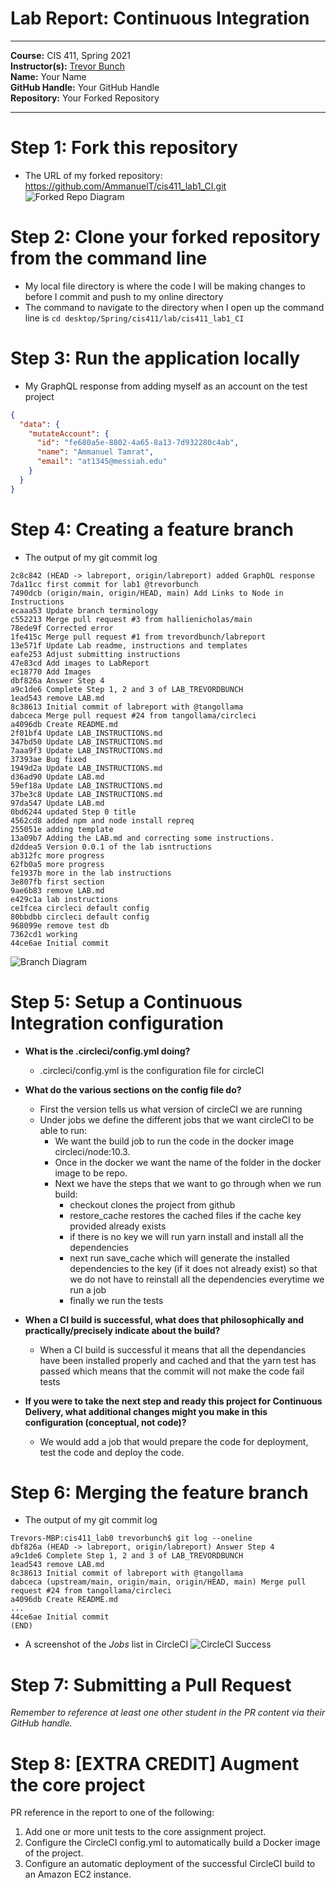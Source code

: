 # Lab Report: Continuous Integration
___
**Course:** CIS 411, Spring 2021  
**Instructor(s):** [Trevor Bunch](https://github.com/trevordbunch)  
**Name:** Your Name  
**GitHub Handle:** Your GitHub Handle  
**Repository:** Your Forked Repository  
___

# Step 1: Fork this repository
- The URL of my forked repository: https://github.com/AmmanuelT/cis411_lab1_CI.git
![Forked Repo Diagram](assets/repoDiagram.svg)


# Step 2: Clone your forked repository from the command line  
- My local file directory is where the code I will be making changes to before I commit and push to my online directory
- The command to navigate to the directory when I open up the command line is ```cd desktop/Spring/cis411/lab/cis411_lab1_CI```

# Step 3: Run the application locally
- My GraphQL response from adding myself as an account on the test project
``` json
{
  "data": {
    "mutateAccount": {
      "id": "fe680a5e-8802-4a65-8a13-7d932280c4ab",
      "name": "Ammanuel Tamrat",
      "email": "at1345@messiah.edu"
    }
  }
}
```

# Step 4: Creating a feature branch
- The output of my git commit log

```
2c8c842 (HEAD -> labreport, origin/labreport) added GraphQL response
7da11cc first commit for lab1 @trevorbunch
7490dcb (origin/main, origin/HEAD, main) Add Links to Node in Instructions
ecaaa53 Update branch terminology
c552213 Merge pull request #3 from hallienicholas/main
78ede9f Corrected error
1fe415c Merge pull request #1 from trevordbunch/labreport
13e571f Update Lab readme, instructions and templates
eafe253 Adjust submitting instructions
47e83cd Add images to LabReport
ec18770 Add Images
dbf826a Answer Step 4
a9c1de6 Complete Step 1, 2 and 3 of LAB_TREVORDBUNCH
1ead543 remove LAB.md
8c38613 Initial commit of labreport with @tangollama
dabceca Merge pull request #24 from tangollama/circleci
a4096db Create README.md
2f01bf4 Update LAB_INSTRUCTIONS.md
347bd50 Update LAB_INSTRUCTIONS.md
7aaa9f3 Update LAB_INSTRUCTIONS.md
37393ae Bug fixed
1949d2a Update LAB_INSTRUCTIONS.md
d36ad90 Update LAB.md
59ef18a Update LAB_INSTRUCTIONS.md
37be3c8 Update LAB_INSTRUCTIONS.md
97da547 Update LAB.md
0bd6244 updated Step 0 title
4562cd8 added npm and node install repreq
255051e adding template
13a09b7 Adding the LAB.md and correcting some instructions.
d2ddea5 Version 0.0.1 of the lab isntructions
ab312fc more progress
62fb0a5 more progress
fe1937b more in the lab instructions
3e807fb first section
9ae6b83 remove LAB.md
e429c1a lab instructions
ce1fcea circleci default config
80bbdbb circleci default config
968099e remove test db
7362cd1 working
44ce6ae Initial commit
```
![Branch Diagram](assets/branchDiagram.svg)

# Step 5: Setup a Continuous Integration configuration
- **What is the .circleci/config.yml doing?**

  - .circleci/config.yml is the configuration file for circleCI  

- **What do the various sections on the config file do?**  

  - First the version tells us what version of circleCI we are running
  - Under jobs we define the different jobs that we want circleCI to be able to run:
    - We want the build job to run the code in the docker image circleci/node:10.3.
    - Once in the docker we want the name of the folder in the docker image to be repo.
    - Next we have the steps that we want to go through when we run build:
      - checkout clones the project from github
      - restore_cache restores the cached files if the cache key provided already exists
      - if there is no key we will run yarn install and install all the dependencies
      - next run save_cache which will generate the installed dependencies to the key (if it does not already exist) so that we do not have to reinstall all the dependencies everytime we run a job
      - finally we run the tests  

- **When a CI build is successful, what does that philosophically and practically/precisely indicate about the build?**  
  - When a CI build is successful it means that all the dependancies have been installed properly and cached and that the yarn test has passed which means that the commit will not make the code fail tests  

- **If you were to take the next step and ready this project for Continuous Delivery, what additional changes might you make in this configuration (conceptual, not code)?**  
  - We would add a job that would prepare the code for deployment, test the code and deploy the code.

# Step 6: Merging the feature branch
* The output of my git commit log
```
Trevors-MBP:cis411_lab0 trevorbunch$ git log --oneline
dbf826a (HEAD -> labreport, origin/labreport) Answer Step 4
a9c1de6 Complete Step 1, 2 and 3 of LAB_TREVORDBUNCH
1ead543 remove LAB.md
8c38613 Initial commit of labreport with @tangollama
dabceca (upstream/main, origin/main, origin/HEAD, main) Merge pull request #24 from tangollama/circleci
a4096db Create README.md
...
44ce6ae Initial commit
(END)
```

* A screenshot of the _Jobs_ list in CircleCI
![CircleCI Success](../assets/circleci_success.png)

# Step 7: Submitting a Pull Request
_Remember to reference at least one other student in the PR content via their GitHub handle._



# Step 8: [EXTRA CREDIT] Augment the core project
PR reference in the report to one of the following:
1. Add one or more unit tests to the core assignment project. 
2. Configure the CircleCI config.yml to automatically build a Docker image of the project.
3. Configure an automatic deployment of the successful CircleCI build to an Amazon EC2 instance.
